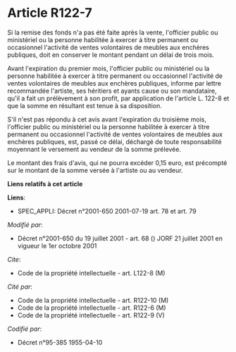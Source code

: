 # Article R122-7

Si la remise des fonds n'a pas été faite après la vente, l'officier public ou ministériel ou la personne habilitée à exercer
à titre permanent ou occasionnel l'activité de ventes volontaires de meubles aux enchères publiques, doit en conserver le
montant pendant un délai de trois mois.

Avant l'expiration du premier mois, l'officier public ou ministériel ou la personne habilitée à exercer à titre permanent ou
occasionnel l'activité de ventes volontaires de meubles aux enchères publiques, informe par lettre recommandée l'artiste, ses
héritiers et ayants cause ou son mandataire, qu'il a fait un prélèvement à son profit, par application de l'article L. 122-8
et que la somme en résultant est tenue à sa disposition.

S'il n'est pas répondu à cet avis avant l'expiration du troisième mois, l'officier public ou ministériel ou la personne
habilitée à exercer à titre permanent ou occasionnel l'activité de ventes volontaires de meubles aux enchères publiques, est,
passé ce délai, déchargé de toute responsabilité moyennant le versement au vendeur de la somme prélevée.

Le montant des frais d'avis, qui ne pourra excéder 0,15 euro, est précompté sur le montant de la somme versée à l'artiste ou
au vendeur.

**Liens relatifs à cet article**

**Liens**:

  - SPEC_APPLI: Décret n°2001-650 2001-07-19 art. 78 et art. 79

_Modifié par_:

  - Décret n°2001-650 du 19 juillet 2001 - art. 68 () JORF 21 juillet 2001 en vigueur le 1er octobre 2001

_Cite_:

  - Code de la propriété intellectuelle - art. L122-8 (M)

_Cité par_:

  - Code de la propriété intellectuelle - art. R122-10 (M)
  - Code de la propriété intellectuelle - art. R122-6 (M)
  - Code de la propriété intellectuelle - art. R122-9 (V)

_Codifié par_:

  - Décret n°95-385 1955-04-10
